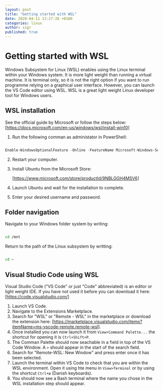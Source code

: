 ```yaml
---
layout: post
title: "Getting started with WSL"
date: 2020-04-11 13:27:28 +0100
categories: linux
author: sigr
published: true
---
```


# Getting started with WSL

Windows Subsystem for Linux (WSL) enables using the Linux terminal within your Windows system. It is more light weight than running a virtual machine. It is terminal only, so it is not the right option if you want to run programme relying on a graphical user interface. However, you can launch the VS Code editor using WSL. WSL is a great light weight Linux developer tool for Windows users.

## WSL installation

See the official guide by Microsoft or follow the steps below: [https://docs.microsoft.com/en-us/windows/wsl/install-win10]

1. Run the following comman as administator in PowerShell:

``` PowerShell

Enable-WindowsOptionalFeature -Online -FeatureName Microsoft-Windows-Subsystem-Linux

```

2. Restart your computer.

3. Install Ubuntu from the Microsoft Store:
   
   [https://www.microsoft.com/store/productId/9NBLGGH4MSV6]

4. Launch Ubuntu and wait for the installation to complete.

5. Enter your desired username and password.

## Folder navigation

Navigate to your Windows folder system by writing:

``` Bash

cd /mnt

```

Return to the path of the Linux subsystem by writting:

``` Bash

cd ~

```

## Visual Studio Code using WSL

Visual Studio Code ("VS Code" or just "Code" abbreviated) is an editor or light weight IDE. If you have not used it before you can download it here: [https://code.visualstudio.com/]

1. Launch VS Code.
2. Navigate to the Extensions Marketplace.
3. Search for "WSL" or "Remote - WSL" in the marketplace or download the extension here: [https://marketplace.visualstudio.com/items?itemName=ms-vscode-remote.remote-wsl]. 
4. Once installed you can now launch it from `View>Command Palette...` the shortcut for opening it is `Ctrl+Shift+P`.
5. The Comman Palette should now seachable in a field in top of the VS Code Window. A `>` should appear in the start of the search field.
6. Search for "Remote-WSL: New Window" and press enter once it has been selected.
7. Launch the terminal within VS Code to check that you are within the WSL environment. Open it using hte menu in `View>Terminal` or by using the shortcut `Ctrl+æ` (Danish keyboards).
8. You should now see a Bash terminal where the name you chose in the WSL installation step should appear.
